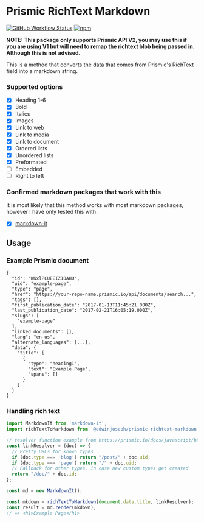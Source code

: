 # Prismic RichText Markdown
[![GitHub Workflow Status](https://img.shields.io/github/workflow/status/edwinjoseph/prismic-richtext-markdown/CI?style=flat-square)](https://github.com/edwinjoseph/prismic-richtext-markdown/actions?query=branch%3Amaster)
[![npm](https://img.shields.io/npm/v/@edwinjoseph/prismic-richtext-markdown?label=%40edwinjoseph%2Fprismic-richtext-markdown&style=flat-square)](https://www.npmjs.com/package/@edwinjoseph/prismic-richtext-markdown)

**NOTE: This package only supports Prismic API V2, you may use this if you are using V1 but will need to remap the richtext blob being passed in. Although this is not advised.**

This is a method that converts the data that comes from Prismic's RichText field into a markdown string.

### Supported options

- [x] Heading 1-6
- [x] Bold
- [x] Italics
- [x] Images
- [x] Link to web
- [x] Link to media
- [x] Link to document
- [x] Ordered lists
- [x] Unordered lists
- [x] Preformated
- [ ] Embedded
- [ ] Right to left

### Confirmed markdown packages that work with this
It is most likely that this method works with most markdown packages, however I have only tested this with:
- [x] [markdown-it](https://www.npmjs.com/package/markdown-it)

## Usage
### Example Prismic document
```
{
  "id": "WKxlPCUEEIZ10AHU",
  "uid": "example-page",
  "type": "page",
  "href": "https://your-repo-name.prismic.io/api/documents/search...",
  "tags": [],
  "first_publication_date": "2017-01-13T11:45:21.000Z",
  "last_publication_date": "2017-02-21T16:05:19.000Z",
  "slugs": [
    "example-page"
  ],
  "linked_documents": [],
  "lang": "en-us",
  "alternate_languages": [...],
  "data": {
    "title": [
      {
        "type": "heading1",
        "text": "Example Page",
        "spans": []
      }
    ]
  }
}
```

### Handling rich text
```js
import MarkdownIt from 'markdown-it';
import richTextToMarkdown from '@edwinjoseph/prismic-richtext-markdown';

// resolver function example from https://prismic.io/docs/javascript/beyond-the-api/link-resolving
const linkResolver = (doc) => {
  // Pretty URLs for known types
  if (doc.type === 'blog') return "/post/" + doc.uid;
  if (doc.type === 'page') return "/" + doc.uid;
  // Fallback for other types, in case new custom types get created
  return "/doc/" + doc.id;
};

const md = new MarkdownIt();

const mkdown = richTextToMarkdown(document.data.title, linkResolver);
const result = md.render(mkdown);
// => <h1>Example Page</h1>
```
